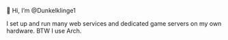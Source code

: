 👋 Hi, I’m @Dunkelklinge1

I set up and run many web services and dedicated game servers on my own hardware.
BTW I use Arch.

<!---
Dunkelklinge1/Dunkelklinge1 is a ✨ special ✨ repository because its `README.md` (this file) appears on your GitHub profile.
You can click the Preview link to take a look at your changes.
--->
